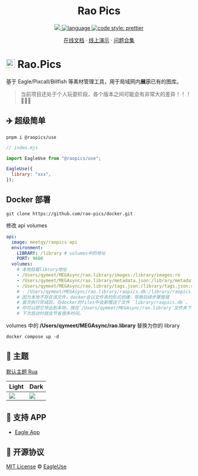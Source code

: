 <h1 align="center">Rao Pics</h1>

<p align='center'>
    <a href="https://github.com/rao-pics/core/blob/master/LICENSE" target="_blank">
        <img src="https://img.shields.io/github/license/meetqy/eagleuse"/>
    </a>
    <a href="https://www.typescriptlang.org" target="_black">
        <img src="https://img.shields.io/badge/language-TypeScript-blue.svg" alt="language">
    </a>
    <a href="https://github.com/prettier/prettier" target="_black"> 
        <img alt="code style: prettier" src="https://img.shields.io/badge/code_style-prettier-ff69b4.svg"/> 
    </a>
</p>

<p align='center'>
    <a href="https://docs.rao.pics">在线文档</a> ·
    <a href='https://rao.pics'>线上演示</a> ·
    <a href='https://github.com/rao-pics/core/issues/61'>问题合集</a> 
</p>

# <img src='https://raw.githubusercontent.com/rao-pics/rua/main/public/favicon.ico?raw=true' height="24px" width="24px" /> Rao.Pics

基于 Eagle/Pixcall/Billfish 等素材管理工具，用于局域网内**展示**已有的图库。

> 当前项目还处于个人玩耍阶段，各个版本之间可能会有非常大的差异！！！📢📢📢

## ✈️ 超级简单

```
pnpm i @raopics/use
```

```js
// index.mjs

import EagleUse from "@raopics/use";

EagleUse({
  library: "xxx",
});
```

## Docker 部署

```
git clone https://github.com/rao-pics/docker.git
```

修改 api volumes

```yml
api:
  image: meetqy/raopics-api
  environment:
    LIBRARY: /library # volumes中的地址
    PORT: 9600
  volumes:
    # 本地挂载library地址
    - /Users/qymeet/MEGAsync/rao.library/images:/library/images:ro
    - /Users/qymeet/MEGAsync/rao.library/metadata.json:/library/metadata.json:ro
    - /Users/qymeet/MEGAsync/rao.library/tags.json:/library/tags.json:ro
    # - /Users/qymeet/MEGAsync/rao.library/raopics.db:/library/raopics.db # 首次运行需要注释这行，
    # 因为本地不存在该文件，docker会以文件夹的形式创建，导致后续步骤报错
    # 首次执行完成后，在docker的files中会新增这个文件 `library/raopics.db`，
    # 你可以把它导出到本地，放在`/Users/qymeet/MEGAsync/rao.library`文件夹下。
    # 下次启动时就会节省很多时间。
```

volumes 中的 **/Users/qymeet/MEGAsync/rao.library** 替换为你的 library

```
docker compose up -d
```

## 🎨 主题

[默认主题 Rua](https://github.com/rao-pics/rua)

| Light                                                             | Dark                                                              |
| ----------------------------------------------------------------- | ----------------------------------------------------------------- |
| ![](https://github.com/rao-pics/rua/raw/main/readme/preview1.jpg) | ![](https://github.com/rao-pics/rua/raw/main/readme/preview2.jpg) |

## 📏 支持 APP

- [Eagle App](https://eagle.cool/)

## 📄 开源协议

[MIT License](https://github.com/rao-pics/core/blob/master/LICENSE) © [EagleUse](https://github.com/eagleuse)
